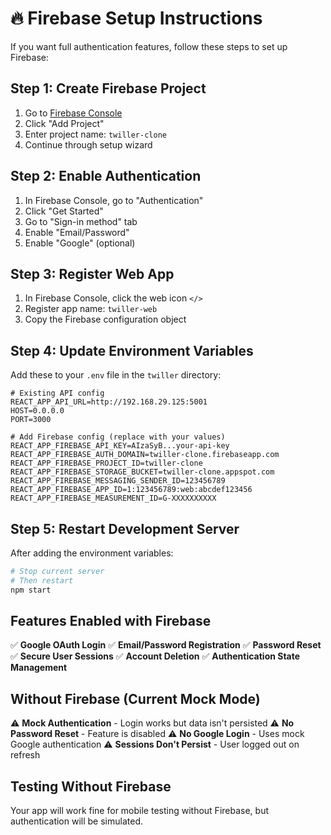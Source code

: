 # 🔥 Firebase Setup Instructions

If you want full authentication features, follow these steps to set up Firebase:

## Step 1: Create Firebase Project

1. Go to [Firebase Console](https://console.firebase.google.com/)
2. Click "Add Project"
3. Enter project name: `twiller-clone`
4. Continue through setup wizard

## Step 2: Enable Authentication

1. In Firebase Console, go to "Authentication"
2. Click "Get Started"
3. Go to "Sign-in method" tab
4. Enable "Email/Password"
5. Enable "Google" (optional)

## Step 3: Register Web App

1. In Firebase Console, click the web icon `</>`
2. Register app name: `twiller-web`
3. Copy the Firebase configuration object

## Step 4: Update Environment Variables

Add these to your `.env` file in the `twiller` directory:

```env
# Existing API config
REACT_APP_API_URL=http://192.168.29.125:5001
HOST=0.0.0.0
PORT=3000

# Add Firebase config (replace with your values)
REACT_APP_FIREBASE_API_KEY=AIzaSyB...your-api-key
REACT_APP_FIREBASE_AUTH_DOMAIN=twiller-clone.firebaseapp.com
REACT_APP_FIREBASE_PROJECT_ID=twiller-clone
REACT_APP_FIREBASE_STORAGE_BUCKET=twiller-clone.appspot.com
REACT_APP_FIREBASE_MESSAGING_SENDER_ID=123456789
REACT_APP_FIREBASE_APP_ID=1:123456789:web:abcdef123456
REACT_APP_FIREBASE_MEASUREMENT_ID=G-XXXXXXXXXX
```

## Step 5: Restart Development Server

After adding the environment variables:

```bash
# Stop current server
# Then restart
npm start
```

## Features Enabled with Firebase

✅ **Google OAuth Login**
✅ **Email/Password Registration** 
✅ **Password Reset**
✅ **Secure User Sessions**
✅ **Account Deletion**
✅ **Authentication State Management**

## Without Firebase (Current Mock Mode)

⚠️ **Mock Authentication** - Login works but data isn't persisted
⚠️ **No Password Reset** - Feature is disabled
⚠️ **No Google Login** - Uses mock Google authentication
⚠️ **Sessions Don't Persist** - User logged out on refresh

## Testing Without Firebase

Your app will work fine for mobile testing without Firebase, but authentication will be simulated.